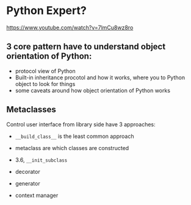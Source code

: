 # Python Expert?
<https://www.youtube.com/watch?v=7lmCu8wz8ro>

## 3 core pattern have to understand object orientation of Python:

- protocol view of Python
- Built-in inheritance procotol and how it works, where you to Python object to look for things
- some caveats around how object orientation of Python works

## Metaclasses

Control user interface from library side have 3 approaches:

- ``__build_class__`` is the least common approach
- metaclass are which classes are constructed
- 3.6, ``__init_subclass``

- decorator
- generator
- context manager
